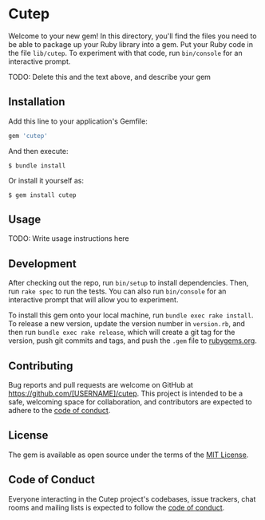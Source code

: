 # Cutep

Welcome to your new gem! In this directory, you'll find the files you need to be able to package up your Ruby library into a gem. Put your Ruby code in the file `lib/cutep`. To experiment with that code, run `bin/console` for an interactive prompt.

TODO: Delete this and the text above, and describe your gem

## Installation

Add this line to your application's Gemfile:

```ruby
gem 'cutep'
```

And then execute:

    $ bundle install

Or install it yourself as:

    $ gem install cutep

## Usage

TODO: Write usage instructions here

## Development

After checking out the repo, run `bin/setup` to install dependencies. Then, run `rake spec` to run the tests. You can also run `bin/console` for an interactive prompt that will allow you to experiment.

To install this gem onto your local machine, run `bundle exec rake install`. To release a new version, update the version number in `version.rb`, and then run `bundle exec rake release`, which will create a git tag for the version, push git commits and tags, and push the `.gem` file to [rubygems.org](https://rubygems.org).

## Contributing

Bug reports and pull requests are welcome on GitHub at https://github.com/[USERNAME]/cutep. This project is intended to be a safe, welcoming space for collaboration, and contributors are expected to adhere to the [code of conduct](https://github.com/[USERNAME]/cutep/blob/master/CODE_OF_CONDUCT.md).


## License

The gem is available as open source under the terms of the [MIT License](https://opensource.org/licenses/MIT).

## Code of Conduct

Everyone interacting in the Cutep project's codebases, issue trackers, chat rooms and mailing lists is expected to follow the [code of conduct](https://github.com/[USERNAME]/cutep/blob/master/CODE_OF_CONDUCT.md).
